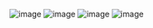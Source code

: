 ![image](https://github.com/Rahul-chaurasiya/Leetcode-Practice-Problem/assets/77222540/6b9497f5-b501-48cc-8d1a-969b517164a4)
![image](https://github.com/Rahul-chaurasiya/Leetcode-Practice-Problem/assets/77222540/ee01e99b-d742-435f-a00e-b7f10db39192)
![image](https://github.com/Rahul-chaurasiya/Leetcode-Practice-Problem/assets/77222540/e0900749-4adc-41a6-badb-6d9f05b91f0b)
![image](https://github.com/Rahul-chaurasiya/Leetcode-Practice-Problem/assets/77222540/9a8c255c-28b5-4c29-9a14-cd8d80974ae1)
